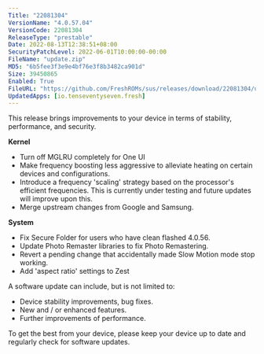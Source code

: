```yaml
---
Title: "22081304"
VersionName: "4.0.57.04"
VersionCode: 22081304
ReleaseType: "prestable"
Date: 2022-08-13T12:38:51+08:00
SecurityPatchLevel: 2022-06-01T10:00:00-00:00
FileName: "update.zip"
MD5: "6b5fee3f3e9e4bf76e3f8b3482ca901d"
Size: 39450865
Enabled: True
FileURL: "https://github.com/FreshROMs/sus/releases/download/22081304/update.zip"
UpdatedApps: [io.tenseventyseven.fresh]
---
```


This release brings improvements to your device in terms of stability, performance, and security.

**Kernel**

-   Turn off MGLRU completely for One UI
-   Make frequency boosting less aggressive to alleviate heating on certain devices and configurations.
-   Introduce a frequency 'scaling' strategy based on the processor's efficient frequencies. This is currently under testing and future updates will improve upon this.
-   Merge upstream changes from Google and Samsung.

**System**

-  Fix Secure Folder for users who have clean flashed 4.0.56.
-  Update Photo Remaster libraries to fix Photo Remastering.
-  Revert a pending change that accidentally made Slow Motion mode stop working.
-  Add 'aspect ratio' settings to Zest

A software update can include, but is not limited to:

-   Device stability improvements, bug fixes.
-   New and / or enhanced features.
-   Further improvements of performance.

To get the best from your device, please keep your device up to date and regularly check for software updates.
